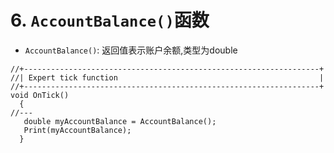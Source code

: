 # 6. `AccountBalance()`函数

- `AccountBalance()`: 返回值表示账户余额,类型为double

```mq4
//+------------------------------------------------------------------+
//| Expert tick function                                             |
//+------------------------------------------------------------------+
void OnTick()
  {
//---
   double myAccountBalance = AccountBalance();
   Print(myAccountBalance);
  }
```
